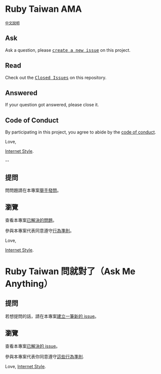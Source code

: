# Ruby Taiwan AMA
<sup>[中文說明](#中文說明)</sup>

## Ask

Ask a question, please <kbd>[create a new issue](https://github.com/rubytaiwan/ama/issues/new)</kbd> on this project.

## Read

Check out the <kbd>[Closed Issues](https://github.com/rubytaiwan/ama/issues?q=is%3Aissue+is%3Aclosed)</kbd> on this repository.

## Answered

If your question got answered, please close it.

## Code of Conduct

By participating in this project, you agree to abide by the [code of conduct](/CODE_OF_CONDUCT.md).

Love,

[Internet Style](https://www.youtube.com/watch?v=Xe1TZaElTAs).

--

<a name="中文說明"></a>

## 提問

問問題請在本專案<kbd>[舉手發問](https://github.com/rubytaiwan/ama/issues/new)</kbd>。

## 瀏覽

查看本專案<kbd>[已解決的問題](https://github.com/rubytaiwan/ama/issues?q=is%3Aissue+is%3Aclosed)</kbd>。

參與本專案代表同意遵守[行為準則](/CODE_OF_CONDUCT.md)。

Love,

[Internet Style](https://www.youtube.com/watch?v=Xe1TZaElTAs).


# Ruby Taiwan 問就對了（Ask Me Anything）

## 提問

若想提問的話，請在本專案[建立一筆新的 issue](https://github.com/rubytaiwan/ama/issues/new)。

## 瀏覽

查看本專案[已解決的 issue](https://github.com/rubytaiwan/ama/issues?q=is%3Aissue+is%3Aclosed)。

參與本專案代表你同意遵守[這些行為準則](/CODE_OF_CONDUCT.md).

Love,
[Internet Style](https://www.youtube.com/watch?v=Xe1TZaElTAs).
